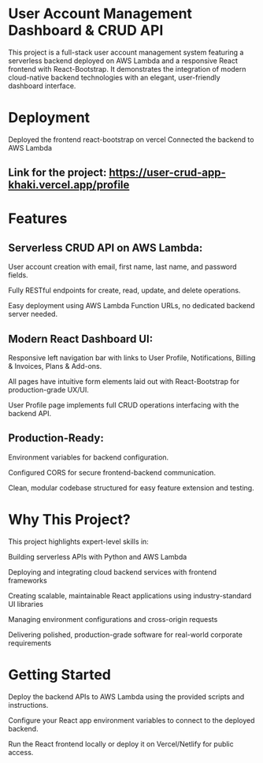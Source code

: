 # User Account Management Dashboard & CRUD API
This project is a full-stack user account management system featuring a serverless backend deployed on AWS Lambda and a responsive React frontend with React-Bootstrap. It demonstrates the integration of modern cloud-native backend technologies with an elegant, user-friendly dashboard interface.

# Deployment
Deployed the frontend react-bootstrap on vercel
Connected the backend to AWS Lambda
## Link for the project: https://user-crud-app-khaki.vercel.app/profile

# Features
## Serverless CRUD API on AWS Lambda:

User account creation with email, first name, last name, and password fields.

Fully RESTful endpoints for create, read, update, and delete operations.

Easy deployment using AWS Lambda Function URLs, no dedicated backend server needed.

## Modern React Dashboard UI:

Responsive left navigation bar with links to User Profile, Notifications, Billing & Invoices, Plans & Add-ons.

All pages have intuitive form elements laid out with React-Bootstrap for production-grade UX/UI.

User Profile page implements full CRUD operations interfacing with the backend API.

## Production-Ready:

Environment variables for backend configuration.

Configured CORS for secure frontend-backend communication.

Clean, modular codebase structured for easy feature extension and testing.

# Why This Project?
This project highlights expert-level skills in:

Building serverless APIs with Python and AWS Lambda

Deploying and integrating cloud backend services with frontend frameworks

Creating scalable, maintainable React applications using industry-standard UI libraries

Managing environment configurations and cross-origin requests

Delivering polished, production-grade software for real-world corporate requirements

# Getting Started
Deploy the backend APIs to AWS Lambda using the provided scripts and instructions.

Configure your React app environment variables to connect to the deployed backend.

Run the React frontend locally or deploy it on Vercel/Netlify for public access.

